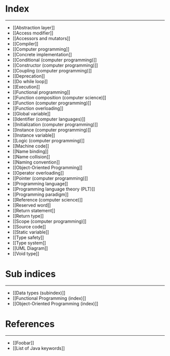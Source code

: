 # Index
---
- [[Abstraction layer]]
- [[Access modifier]]
- [[Accessors and mutators]]
- [[Compiler]]
- [[Computer programming]]
- [[Concrete implementation]]
- [[Conditional (computer programming)]]
- [[Constructor (computer programming)]]
- [[Coupling (computer programming)]]
- [[Deprecation]]
- [[Do while loop]]
- [[Execution]]
- [[Functional programming]]
- [[Function composition (computer science)]]
- [[Function (computer programming)]]
- [[Function overloading]]
- [[Global variable]]
- [[Identifier (computer languages)]]
- [[Initialization (computer programming)]]
- [[Instance (computer programming)]]
- [[Instance variable]]
- [[Logic (computer programming)]]
- [[Machine code]]
- [[Name binding]]
- [[Name collision]]
- [[Naming convention]]
- [[Object-Oriented Programming]]
- [[Operator overloading]]
- [[Pointer (computer programming)]]
- [[Programming language]]
- [[Programming language theory (PLT)]]
- [[Programming paradigm]]
- [[Reference (computer science)]]
- [[Reserved word]]
- [[Return statement]]
- [[Return type]]
- [[Scope (computer programming)]]
- [[Source code]]
- [[Static variable]]
- [[Type safety]]
- [[Type system]]
- [[UML Diagram]]
- [[Void type]]

# Sub indices
---
- [[Data types (subindex)]]
- [[Functional Programming (index)]]
- [[Object-Oriented Programming (index)]]

# References
---
- [[Foobar]]
- [[List of Java keywords]]